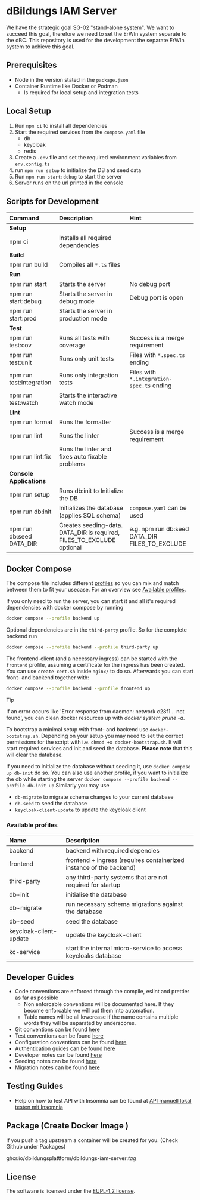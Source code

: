 # dBildungs IAM Server

We have the strategic goal SG-02 "stand-alone system". We want to succeed this goal, therefore we need to set the ErWIn system separate to the dBC. This repository is used for the development the separate ErWIn system to achieve this goal.

## Prerequisites

- Node in the version stated in the `package.json`
- Container Runtime like Docker or Podman
    - Is required for local setup and integration tests

## Local Setup

1. Run `npm ci` to install all dependencies
2. Start the required services from the `compose.yaml` file
    - db
    - keycloak
    - redis
3. Create a `.env` file and set the required environment variables from `env.config.ts`
4. run `npm run setup` to initialize the DB and seed data
5. Run `npm run start:debug` to start the server
6. Server runs on the url printed in the console

## Scripts for Development

| Command                  | Description                                                           | Hint                                           |
| :----------------------- | :-------------------------------------------------------------------- | :--------------------------------------------- |
| **Setup**                |                                                                       |                                                |
| npm ci                   | Installs all required dependencies                                    |                                                |
| **Build**                |                                                                       |                                                |
| npm run build            | Compiles all `*.ts` files                                             |                                                |
| **Run**                  |                                                                       |                                                |
| npm run start            | Starts the server                                                     | No debug port                                  |
| npm run start:debug      | Starts the server in debug mode                                       | Debug port is open                             |
| npm run start:prod       | Starts the server in production mode                                  |                                                |
| **Test**                 |                                                                       |                                                |
| npm run test:cov         | Runs all tests with coverage                                          | Success is a merge requirement                 |
| npm run test:unit        | Runs only unit tests                                                  | Files with `*.spec.ts` ending                  |
| npm run test:integration | Runs only integration tests                                           | Files with `*.integration-spec.ts` ending      |
| npm run test:watch       | Starts the interactive watch mode                                     |                                                |
| **Lint**                 |                                                                       |                                                |
| npm run format           | Runs the formatter                                                    |                                                |
| npm run lint             | Runs the linter                                                       | Success is a merge requirement                 |
| npm run lint:fix         | Runs the linter and fixes auto fixable problems                       |                                                |
| **Console Applications** |                                                                       |                                                |
| npm run setup            | Runs db:init to Initialize the DB                                     |                                                |
| npm run db:init          | Initializes the database (applies SQL schema)                         | `compose.yaml` can be used                     |
| npm run db:seed DATA_DIR | Creates seeding-data. DATA_DIR is required, FILES_TO_EXCLUDE optional | e.g. npm run db:seed DATA_DIR FILES_TO_EXCLUDE |

## Docker Compose

The compose file includes different [profiles](https://docs.docker.com/compose/how-tos/profiles/) so you can mix and match between them to fit your usecase. For an overview see [Available profiles](#available-profiles).

If you only need to run the server, you can start it and all it's required dependencies with docker compose by running

```sh
docker compose --profile backend up
```

Optional dependencies are in the `third-party` profile. So for the complete backend run

```sh
docker compose --profile backend --profile third-party up
```

The frontend-client (and a necessary ingress) can be started with the `frontend` profile, assuming a certificate for the ingress has been created. You can use `create-cert.sh` inside `nginx/` to do so. Afterwards you can start front- and backend together with:

```sh
docker compose --profile backend --profile frontend up
```

> [!TIP]
> If an error occurs like 'Error response from daemon: network c28f1... not found',
> you can clean docker resources up with _docker system prune -a_.

To bootstrap a minimal setup with front- and backend use `docker-bootstrap.sh`. Depending on your setup you may need to set the correct permissions for the script with i.e. `chmod +x docker-bootstrap.sh`. It will start required services and init and seed the database. **Please note** that this will clear the database.

If you need to initialize the database without seeding it, use `docker compose up db-init` do so.
You can also use another profile, if you want to initialize the db while starting the server `docker compose --profile backend --profile db-init up`
Similarly you may use

- `db-migrate` to migrate schema changes to your current database
- `db-seed` to seed the database
- `keycloak-client-update` to update the keycloak client

### Available profiles

| Name                   | Description                                                         |
| :--------------------- | :------------------------------------------------------------------ |
| backend                | backend with required depencies                                     |
| frontend               | frontend + ingress (requires containerized instance of the backend) |
| third-party            | any third-party systems that are not required for startup           |
| db-init                | initialise the database                                             |
| db-migrate             | run necessary schema migrations against the database                |
| db-seed                | seed the database                                                   |
| keycloak-client-update | update the keycloak-client                                          |
| kc-service             | start the internal micro-service to access keycloaks database       |

## Developer Guides

- Code conventions are enforced through the compile, eslint and prettier as far as possible
    - Non enforcable conventions will be documented here. If they become enforcable we will put them into
      automation.
    - Table names will be all lowercase if the name contains multiple words they will be separated by
      underscores.
- Git conventions can be found [here](./docs/git.md)
- Test conventions can be found [here](./docs/tests.md)
- Configuration conventions can be found [here](./docs/config.md)
- Authentication guides can be found [here](./docs/auth.md)
- Developer notes can be found [here](./docs/developer-notes.md)
- Seeding notes can be found [here](./docs/seeding.md)
- Migration notes can be found [here](./docs/migration.md)

## Testing Guides

- Help on how to test API with Insomnia can be found at [API manuell lokal testen mit Insomnia](./docs/test-api-with-insomnia.md)

## Package (Create Docker Image )

If you push a tag upstream a container will be created for you. (Check Github under Packages)

ghcr.io/dbildungsplattform/dbildungs-iam-server:_tag_

## License

The software is licensed under the [EUPL-1.2 license](./LICENSE).
